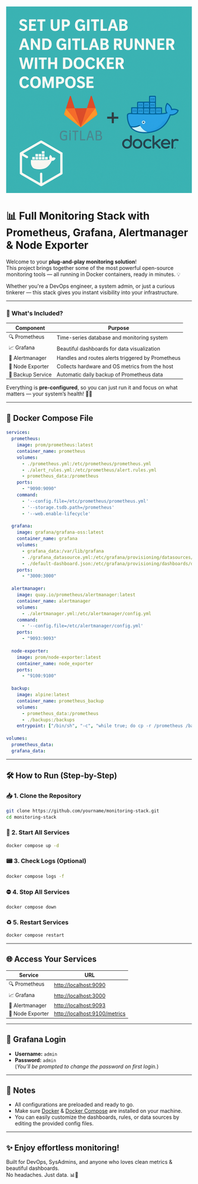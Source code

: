 ![Banner](https://raw.githubusercontent.com/ahmadsheikhi89/gitlab-runner-docker-setup/main/banner.png)

# 📊 Full Monitoring Stack with Prometheus, Grafana, Alertmanager & Node Exporter

Welcome to your **plug-and-play monitoring solution**!  
This project brings together some of the most powerful open-source monitoring tools — all running in Docker containers, ready in minutes. 💡

Whether you're a DevOps engineer, a system admin, or just a curious tinkerer — this stack gives you instant visibility into your infrastructure.  

---

### 🚀 What's Included?

| Component        | Purpose                                               |
|------------------|--------------------------------------------------------|
| 🔍 Prometheus     | Time-series database and monitoring system             |
| 📈 Grafana        | Beautiful dashboards for data visualization            |
| 🚨 Alertmanager   | Handles and routes alerts triggered by Prometheus      |
| 🧠 Node Exporter  | Collects hardware and OS metrics from the host         |
| 💾 Backup Service | Automatic daily backup of Prometheus data             |

Everything is **pre-configured**, so you can just run it and focus on what matters — your system’s health! 🧘‍♂️

---

## 🧾 Docker Compose File


```yaml
services:
  prometheus:
    image: prom/prometheus:latest
    container_name: prometheus
    volumes:
      - ./prometheus.yml:/etc/prometheus/prometheus.yml
      - ./alert_rules.yml:/etc/prometheus/alert.rules.yml
      - prometheus_data:/prometheus
    ports:
      - "9090:9090"
    command:
      - '--config.file=/etc/prometheus/prometheus.yml'
      - '--storage.tsdb.path=/prometheus'
      - '--web.enable-lifecycle'

  grafana:
    image: grafana/grafana-oss:latest
    container_name: grafana
    volumes:
      - grafana_data:/var/lib/grafana
      - ./grafana_datasource.yml:/etc/grafana/provisioning/datasources/datasource.yml
      - ./default-dashboard.json:/etc/grafana/provisioning/dashboards/default-dashboard.json
    ports:
      - "3000:3000"

  alertmanager:
    image: quay.io/prometheus/alertmanager:latest
    container_name: alertmanager
    volumes:
      - ./alertmanager.yml:/etc/alertmanager/config.yml
    command:
      - '--config.file=/etc/alertmanager/config.yml'
    ports:
      - "9093:9093"

  node-exporter:
    image: prom/node-exporter:latest
    container_name: node_exporter
    ports:
      - "9100:9100"

  backup:
    image: alpine:latest
    container_name: prometheus_backup
    volumes:
      - prometheus_data:/prometheus
      - ./backups:/backups
    entrypoint: ["/bin/sh", "-c", "while true; do cp -r /prometheus /backups/$(date +%Y%m%d_%H%M%S); sleep 86400; done"]

volumes:
  prometheus_data:
  grafana_data:
```

---

## 🛠️ How to Run (Step-by-Step)

### 📥 1. Clone the Repository
```bash
git clone https://github.com/yourname/monitoring-stack.git
cd monitoring-stack
```

### 🚀 2. Start All Services
```bash
docker compose up -d
```

### 📟 3. Check Logs (Optional)
```bash
docker compose logs -f
```

### ⛔ 4. Stop All Services
```bash
docker compose down
```

### ♻️ 5. Restart Services
```bash
docker compose restart
```

---

## 🌐 Access Your Services

| Service        | URL                                |
|----------------|-------------------------------------|
| 🔍 Prometheus   | [http://localhost:9090](http://localhost:9090) |
| 📈 Grafana      | [http://localhost:3000](http://localhost:3000) |
| 🚨 Alertmanager | [http://localhost:9093](http://localhost:9093) |
| 🧠 Node Exporter| [http://localhost:9100/metrics](http://localhost:9100/metrics) |

---

## 🔐 Grafana Login

- **Username:** `admin`  
- **Password:** `admin`  
(*You’ll be prompted to change the password on first login.*)

---

## 🧠 Notes

- All configurations are preloaded and ready to go.
- Make sure [Docker](https://www.docker.com/) & [Docker Compose](https://docs.docker.com/compose/) are installed on your machine.
- You can easily customize the dashboards, rules, or data sources by editing the provided config files.

---

## ✨ Enjoy effortless monitoring!

Built for DevOps, SysAdmins, and anyone who loves clean metrics & beautiful dashboards.  
No headaches. Just data. 📊💚
```
